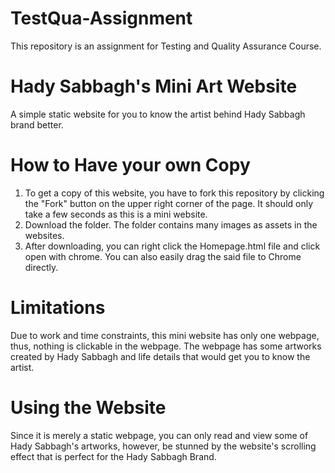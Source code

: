 # TestQua-Assignment
This repository is an assignment for Testing and Quality Assurance Course.

# Hady Sabbagh's Mini Art Website
A simple static website for you to know the artist behind Hady Sabbagh brand better.

# How to Have your own Copy
1. To get a copy of this website, you have to fork this repository by clicking the "Fork" button on the upper right corner of the page. It should only take a few seconds as this is a mini website.
2. Download the folder. The folder contains many images as assets in the websites.
3. After downloading, you can right click the Homepage.html file and click open with chrome. You can also easily drag the said file to Chrome directly.

# Limitations
Due to work and time constraints, this mini website has only one webpage, thus, nothing is clickable in the webpage. The webpage has some artworks created by Hady Sabbagh and life details that would get you to know the artist.

# Using the Website
Since it is merely a static webpage, you can only read and view some of Hady Sabbagh's artworks, however, be stunned by the website's scrolling effect that is perfect for the Hady Sabbagh Brand.
